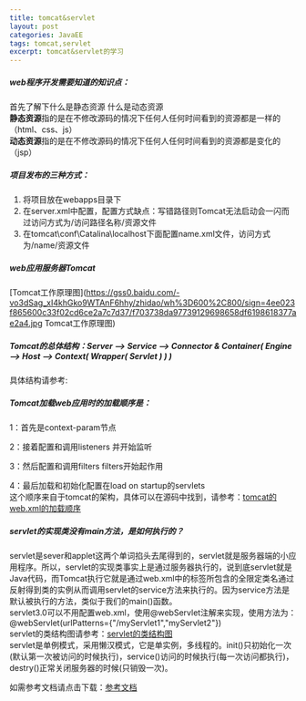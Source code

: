 ```yaml
---
title: tomcat&servlet
layout: post
categories: JavaEE
tags: tomcat,servlet
excerpt: tomcat&servlet的学习
---
```

##### web程序开发需要知道的知识点：  
首先了解下什么是静态资源 什么是动态资源    
**静态资源**指的是在不修改源码的情况下任何人任何时间看到的资源都是一样的（html、css、js）  
**动态资源**指的是在不修改源码的情况下任何人任何时间看到的资源都是变化的（jsp）  
##### 项目发布的三种方式：  
1. 将项目放在webapps目录下  
2. 在server.xml中配置，配置方式<Context path="/访问路径名称" docBase="被发布的目录"/>缺点：写错路径则Tomcat无法启动会一闪而过访问方式为/访问路径名称/资源文件  
3. 在tomcat\conf\Catalina\localhost下面配置name.xml文件，访问方式为/name/资源文件  
##### web应用服务器Tomcat
[Tomcat工作原理图](https://gss0.baidu.com/-vo3dSag_xI4khGko9WTAnF6hhy/zhidao/wh%3D600%2C800/sign=4ee023f865600c33f02cd6ce2a7c7d37/f703738da97739129698658df6198618377ae2a4.jpg Tomcat工作原理图)  
##### Tomcat的总体结构：Server –> Service –> Connector & Container( Engine –> Host –> Context( Wrapper( Servlet ) ) )  
具体结构请参考:<a href="https://blog.csdn.net/sunyunjie361/article/details/58588033" target=_blank></a>  
##### Tomcat加载web应用时的加载顺序是：
1：首先是context-param节点

2：接着配置和调用listeners 并开始监听

3：然后配置和调用filters filters开始起作用

4：最后加载和初始化配置在load on startup的servlets  
这个顺序来自于tomcat的架构，具体可以在源码中找到，请参考：<a href="https://blog.csdn.net/chengzhezhijian/article/details/42292195" target=_blank>tomcat的web.xml的加载顺序</a>  
##### servlet的实现类没有main方法，是如何执行的？  
servlet是sever和applet这两个单词掐头去尾得到的，servlet就是服务器端的小应用程序。所以，servlet的实现类事实上是通过服务器执行的，说到底servlet就是Java代码，而Tomcat执行它就是通过web.xml中的<servlet-class>标签所包含的全限定类名通过反射得到类的实例从而调用servlet的service方法来执行的。因为service方法是默认被执行的方法，类似于我们的main()函数。  
servlet3.0可以不用配置web.xml，使用@webServlet注解来实现，使用方法为：@webServlet(urlPatterns={"/myServlet1","myServlet2"})  
servlet的类结构图请参考：[servlet的类结构图](\assets\servlet&tomcat\servlet类结构图.PNG)  
servlet是单例模式，采用懒汉模式，它是单实例，多线程的。init()只初始化一次(默认第一次被访问的时候执行)，service()访问的时候执行(每一次访问都执行)，destry()正常关闭服务器的时候(只销毁一次)。  
  




如需参考文档请点击下载：[参考文档](/assets/servlet&tomcat/day02-tomcat&servlet.pdf)  